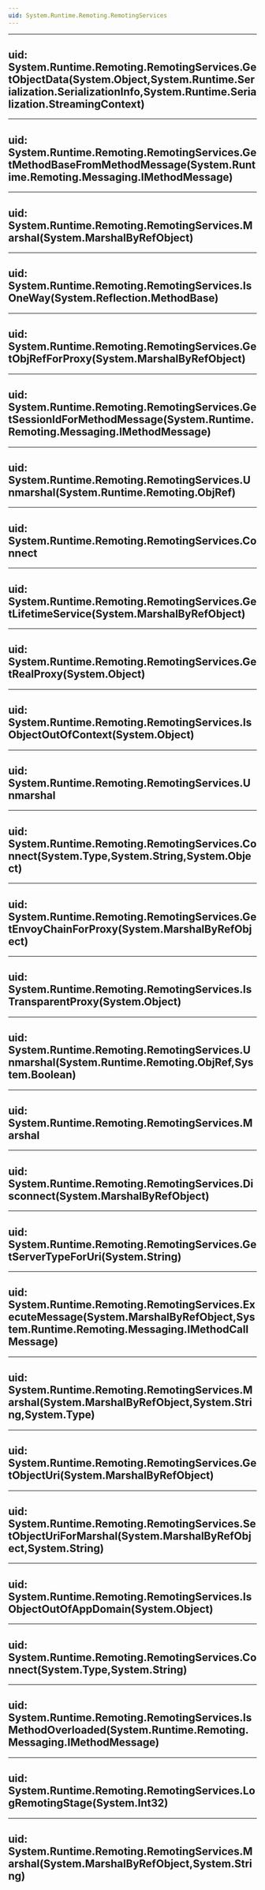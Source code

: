 ```yaml
---
uid: System.Runtime.Remoting.RemotingServices
---
```


---
uid: System.Runtime.Remoting.RemotingServices.GetObjectData(System.Object,System.Runtime.Serialization.SerializationInfo,System.Runtime.Serialization.StreamingContext)
---

---
uid: System.Runtime.Remoting.RemotingServices.GetMethodBaseFromMethodMessage(System.Runtime.Remoting.Messaging.IMethodMessage)
---

---
uid: System.Runtime.Remoting.RemotingServices.Marshal(System.MarshalByRefObject)
---

---
uid: System.Runtime.Remoting.RemotingServices.IsOneWay(System.Reflection.MethodBase)
---

---
uid: System.Runtime.Remoting.RemotingServices.GetObjRefForProxy(System.MarshalByRefObject)
---

---
uid: System.Runtime.Remoting.RemotingServices.GetSessionIdForMethodMessage(System.Runtime.Remoting.Messaging.IMethodMessage)
---

---
uid: System.Runtime.Remoting.RemotingServices.Unmarshal(System.Runtime.Remoting.ObjRef)
---

---
uid: System.Runtime.Remoting.RemotingServices.Connect
---

---
uid: System.Runtime.Remoting.RemotingServices.GetLifetimeService(System.MarshalByRefObject)
---

---
uid: System.Runtime.Remoting.RemotingServices.GetRealProxy(System.Object)
---

---
uid: System.Runtime.Remoting.RemotingServices.IsObjectOutOfContext(System.Object)
---

---
uid: System.Runtime.Remoting.RemotingServices.Unmarshal
---

---
uid: System.Runtime.Remoting.RemotingServices.Connect(System.Type,System.String,System.Object)
---

---
uid: System.Runtime.Remoting.RemotingServices.GetEnvoyChainForProxy(System.MarshalByRefObject)
---

---
uid: System.Runtime.Remoting.RemotingServices.IsTransparentProxy(System.Object)
---

---
uid: System.Runtime.Remoting.RemotingServices.Unmarshal(System.Runtime.Remoting.ObjRef,System.Boolean)
---

---
uid: System.Runtime.Remoting.RemotingServices.Marshal
---

---
uid: System.Runtime.Remoting.RemotingServices.Disconnect(System.MarshalByRefObject)
---

---
uid: System.Runtime.Remoting.RemotingServices.GetServerTypeForUri(System.String)
---

---
uid: System.Runtime.Remoting.RemotingServices.ExecuteMessage(System.MarshalByRefObject,System.Runtime.Remoting.Messaging.IMethodCallMessage)
---

---
uid: System.Runtime.Remoting.RemotingServices.Marshal(System.MarshalByRefObject,System.String,System.Type)
---

---
uid: System.Runtime.Remoting.RemotingServices.GetObjectUri(System.MarshalByRefObject)
---

---
uid: System.Runtime.Remoting.RemotingServices.SetObjectUriForMarshal(System.MarshalByRefObject,System.String)
---

---
uid: System.Runtime.Remoting.RemotingServices.IsObjectOutOfAppDomain(System.Object)
---

---
uid: System.Runtime.Remoting.RemotingServices.Connect(System.Type,System.String)
---

---
uid: System.Runtime.Remoting.RemotingServices.IsMethodOverloaded(System.Runtime.Remoting.Messaging.IMethodMessage)
---

---
uid: System.Runtime.Remoting.RemotingServices.LogRemotingStage(System.Int32)
---

---
uid: System.Runtime.Remoting.RemotingServices.Marshal(System.MarshalByRefObject,System.String)
---
